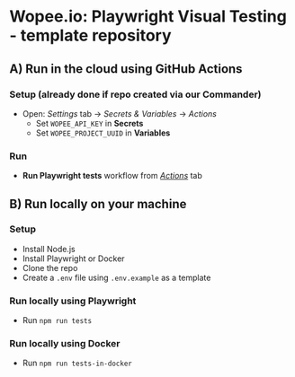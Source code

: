 # Wopee.io: Playwright Visual Testing - template repository

## A) Run in the cloud using GitHub Actions

### Setup (already done if repo created via our Commander)

- Open: _Settings_ tab -> _Secrets & Variables_ -> _Actions_
  - Set `WOPEE_API_KEY` in **Secrets**
  - Set `WOPEE_PROJECT_UUID` in **Variables**

### Run

- **Run Playwright tests** workflow from [_Actions_](/../../actions) tab

## B) Run locally on your machine

### Setup

- Install Node.js
- Install Playwright or Docker
- Clone the repo
- Create a `.env` file using `.env.example` as a template

### Run locally using Playwright

- Run `npm run tests`

### Run locally using Docker

- Run `npm run tests-in-docker`
